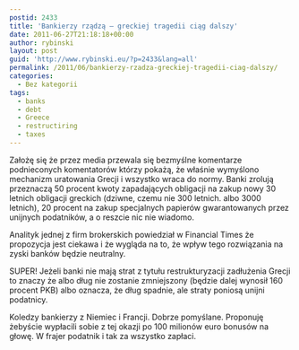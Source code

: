 ```yaml
---
postid: 2433
title: 'Bankierzy rządzą – greckiej tragedii ciąg dalszy'
date: 2011-06-27T21:18:18+00:00
author: rybinski
layout: post
guid: 'http://www.rybinski.eu/?p=2433&lang=all'
permalink: /2011/06/bankierzy-rzadza-greckiej-tragedii-ciag-dalszy/
categories:
  - Bez kategorii
tags:
  - banks
  - debt
  - Greece
  - restructiring
  - taxes
---
```

Założę się że przez media przewala się bezmyślne komentarze podnieconych komentatorów którzy pokażą, że właśnie wymyślono mechanizm uratowania Grecji i wszystko wraca do normy. Banki zrolują przeznaczą 50 procent kwoty zapadających obligacji na zakup nowy 30 letnich obligacji greckich (dziwne, czemu nie 300 letnich. albo 3000 letnich), 20 procent na zakup specjalnych papierów gwarantowanych przez unijnych podatników, a o reszcie nic nie wiadomo.

Analityk jednej z firm brokerskich powiedział w Financial Times że propozycja jest ciekawa i że wygląda na to, że wpływ tego rozwiązania na zyski banków będzie neutralny.

SUPER! Jeżeli banki nie mają strat z tytułu restrukturyzacji zadłużenia Grecji to znaczy że albo dług nie zostanie zmniejszony (będzie dalej wynosił 160 procent PKB) albo oznacza, że dług spadnie, ale straty poniosą unijni podatnicy.

Koledzy bankierzy z Niemiec i Francji. Dobrze pomyślane. Proponuję żebyście wypłacili sobie z tej okazji po 100 milionów euro bonusów na głowę. W frajer podatnik i tak za wszystko zapłaci.
